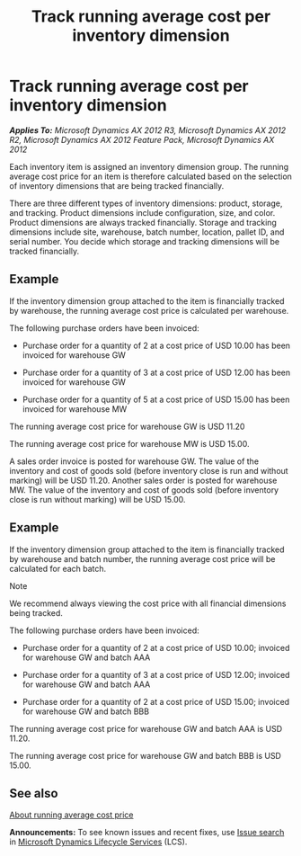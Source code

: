 ﻿---
title: Track running average cost per inventory dimension
TOCTitle: Track running average cost per inventory dimension
ms:assetid: 7f118cf4-a510-4df5-8b3a-a1147b2ed6b5
ms:mtpsurl: https://technet.microsoft.com/en-us/library/Gg213146(v=AX.60)
ms:contentKeyID: 36058327
ms.date: 04/18/2014
mtps_version: v=AX.60
---

# Track running average cost per inventory dimension 


_**Applies To:** Microsoft Dynamics AX 2012 R3, Microsoft Dynamics AX 2012 R2, Microsoft Dynamics AX 2012 Feature Pack, Microsoft Dynamics AX 2012_

Each inventory item is assigned an inventory dimension group. The running average cost price for an item is therefore calculated based on the selection of inventory dimensions that are being tracked financially.

There are three different types of inventory dimensions: product, storage, and tracking. Product dimensions include configuration, size, and color. Product dimensions are always tracked financially. Storage and tracking dimensions include site, warehouse, batch number, location, pallet ID, and serial number. You decide which storage and tracking dimensions will be tracked financially.

## Example

If the inventory dimension group attached to the item is financially tracked by warehouse, the running average cost price is calculated per warehouse.

The following purchase orders have been invoiced:

  - Purchase order for a quantity of 2 at a cost price of USD 10.00 has been invoiced for warehouse GW

  - Purchase order for a quantity of 3 at a cost price of USD 12.00 has been invoiced for warehouse GW

  - Purchase order for a quantity of 5 at a cost price of USD 15.00 has been invoiced for warehouse MW

The running average cost price for warehouse GW is USD 11.20

The running average cost price for warehouse MW is USD 15.00.

A sales order invoice is posted for warehouse GW. The value of the inventory and cost of goods sold (before inventory close is run and without marking) will be USD 11.20. Another sales order is posted for warehouse MW. The value of the inventory and cost of goods sold (before inventory close is run without marking) will be USD 15.00.

## Example

If the inventory dimension group attached to the item is financially tracked by warehouse and batch number, the running average cost price will be calculated for each batch.


> [!NOTE]
> <P>We recommend always viewing the cost price with all financial dimensions being tracked.</P>



The following purchase orders have been invoiced:

  - Purchase order for a quantity of 2 at a cost price of USD 10.00; invoiced for warehouse GW and batch AAA

  - Purchase order for a quantity of 3 at a cost price of USD 12.00; invoiced for warehouse GW and batch AAA

  - Purchase order for a quantity of 2 at a cost price of USD 15.00; invoiced for warehouse GW and batch BBB

The running average cost price for warehouse GW and batch AAA is USD 11.20.

The running average cost price for warehouse GW and batch BBB is USD 15.00.

## See also

[About running average cost price](about-running-average-cost-price.md)

  
**Announcements:** To see known issues and recent fixes, use [Issue search](http://go.microsoft.com/fwlink/?linkid=389258) in [Microsoft Dynamics Lifecycle Services](http://go.microsoft.com/fwlink/?linkid=306505) (LCS).

